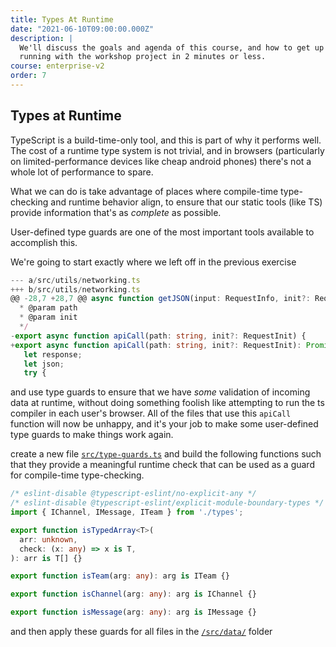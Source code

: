 ```yaml
---
title: Types At Runtime
date: "2021-06-10T09:00:00.000Z"
description: |
  We'll discuss the goals and agenda of this course, and how to get up and
  running with the workshop project in 2 minutes or less.
course: enterprise-v2
order: 7
---
```


## Types at Runtime

TypeScript is a build-time-only tool, and this is part of why it performs well.
The cost of a runtime type system is not trivial, and in browsers (particularly
on limited-performance devices like cheap android phones) there's not a whole
lot of performance to spare.

What we can do is take advantage of places where compile-time type-checking and
runtime behavior align, to ensure that our static tools (like TS) provide
information that's as _complete_ as possible.

User-defined type guards are one of the most important tools available to
accomplish this.

We're going to start exactly where we left off in the previous exercise

```ts
--- a/src/utils/networking.ts
+++ b/src/utils/networking.ts
@@ -28,7 +28,7 @@ async function getJSON(input: RequestInfo, init?: RequestInit) {
  * @param path
  * @param init
  */
-export async function apiCall(path: string, init?: RequestInit) {
+export async function apiCall(path: string, init?: RequestInit): Promise<unknown> {
   let response;
   let json;
   try {
```

and use type guards to ensure that we have _some_ validation of incoming
data at runtime, without doing something foolish like attempting to
run the ts compiler in each user's browser. All of the files that use this `apiCall` function will now be unhappy, and it's your job to make some user-defined type guards to make things work again.

create a new file [`src/type-guards.ts`](../src/type-guards.ts) and build
the following functions such that they provide a meaningful runtime check that can be used as a guard for compile-time type-checking.

```ts
/* eslint-disable @typescript-eslint/no-explicit-any */
/* eslint-disable @typescript-eslint/explicit-module-boundary-types */
import { IChannel, IMessage, ITeam } from './types';

export function isTypedArray<T>(
  arr: unknown,
  check: (x: any) => x is T,
): arr is T[] {}

export function isTeam(arg: any): arg is ITeam {}

export function isChannel(arg: any): arg is IChannel {}

export function isMessage(arg: any): arg is IMessage {}
```

and then apply these guards for all files in the [`/src/data/`](../src/data) folder
